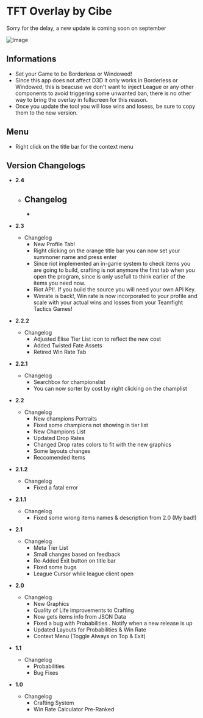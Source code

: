 # TFT Overlay by Cibe

Sorry for the delay, a new update is coming soon on september

![Image](https://i.redd.it/vyhdcp8m2k831.png)

## Informations
- Set your Game to be Borderless or Windowed!
- Since this app does not affect D3D it only works in Borderless or Windowed, this is beacuse we don't want to inject League or any other components to avoid triggering some unwanted ban, there is no other way to bring the overlay in fullscreen for this reason.
- Once you update the tool you will lose wins and losess, be sure to copy them to the new version.

## Menu
- Right click on the title bar for the context menu

## Version Changelogs
- **2.4**
  - Changelog
    - 
	- 

- **2.3**
  - Changelog
    - New Profile Tab!
	- Right clicking on the orange title bar you can now set your summoner name and press enter
	- Since riot implemented an in-game system to check items you are going to build, crafting is not anymore the first tab when you open the program, since is only usefull to think earlier of the items you need now.
    - Riot API!. If you build the source you will need your own API Key.
	- Winrate is back!, Win rate is now incorporated to your profile and scale with your actual wins and losses from your Teamfight Tactics Games!

- **2.2.2**
  - Changelog
    - Adjusted Elise Tier List icon to reflect the new cost
	- Added Twisted Fate Assets
	- Retired Win Rate Tab
	
- **2.2.1**
  - Changelog
    - Searchbox for championslist
	- You can now sorter by cost by right clicking on the champlist

	

- **2.2**
  - Changelog  
    - New champions Portraits
	- Fixed some champions not showing in tier list
	- New Champions List
	- Updated Drop Rates
	- Changed Drop rates colors to fit with the new graphics
	- Some layouts changes
	- Reccomended Items
	
- **2.1.2**
  - Changelog  
    - Fixed a fatal error

- **2.1.1**
  - Changelog  
    - Fixed some wrong items names & description from 2.0 (My bad!)

- **2.1**
  - Changelog  
    - Meta Tier List
	- Small changes based on feedback
	- Re-Added Exit button on title bar
    - Fixed some bugs
	- League Cursor while league client open

- **2.0**
  - Changelog  
    - New Graphics
    - Quality of Life improvements to Crafting
    - Now gets items info from JSON Data
	- Fixed a bug with Probabilities
	. Notify when a new release is up
	- Updated Layouts for Probabilities & Win Rate
	- Context Menu (Toggle Always on Top & Exit)

- **1.1**
  - Changelog  
    - Probabilities
    - Bug Fixes

- **1.0**
  - Changelog  
    - Crafting System
    - Win Rate Calculator Pre-Ranked
